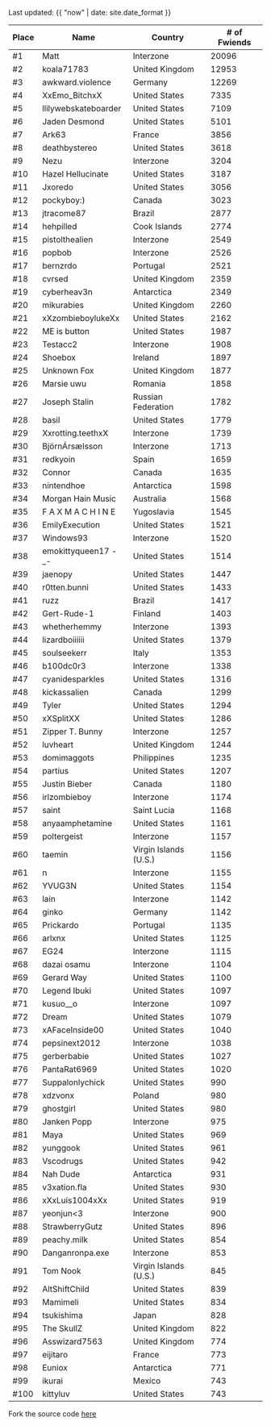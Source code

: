 Last updated: {{ "now" | date: site.date_format }}

Place | Name | Country | # of Fwiends
| --- | --- | --- | --- |
\#1 | Matt | Interzone | 20096
\#2 | koala71783 | United Kingdom | 12953
\#3 | awkward.violence | Germany | 12269
\#4 | XxEmo_BitchxX | United States | 7335
\#5 | llilywebskateboarder | United States | 7109
\#6 | Jaden Desmond | United States | 5101
\#7 | Ark63 | France | 3856
\#8 | deathbystereo | United States | 3618
\#9 | Nezu | Interzone | 3204
\#10 | Hazel Hellucinate | United States | 3187
\#11 | Jxoredo | United States | 3056
\#12 | pockyboy:) | Canada | 3023
\#13 | jtracome87 | Brazil | 2877
\#14 | hehpilled | Cook Islands | 2774
\#15 | pistolthealien | Interzone | 2549
\#16 | popbob | Interzone | 2526
\#17 | bernzrdo | Portugal | 2521
\#18 | cvrsed | United Kingdom | 2359
\#19 | cyberheav3n | Antarctica | 2349
\#20 | mikurabies | United Kingdom | 2260
\#21 | xXzombieboylukeXx | United States | 2162
\#22 | ME is button | United States | 1987
\#23 | Testacc2 | Interzone | 1908
\#24 | Shoebox | Ireland | 1897
\#25 | Unknown Fox | United Kingdom | 1877
\#26 | Marsie uwu | Romania | 1858
\#27 | Joseph Stalin | Russian Federation | 1782
\#28 | basil | United States | 1779
\#29 | Xxrotting.teethxX | Interzone | 1739
\#30 | BjörnÁrsælsson | Interzone | 1713
\#31 | redkyoin | Spain | 1659
\#32 | Connor | Canada | 1635
\#33 | nintendhoe | Antarctica | 1598
\#34 | Morgan Hain Music | Australia | 1568
\#35 | F A X M A C H I N E | Yugoslavia | 1545
\#36 | EmilyExecution | United States | 1521
\#37 | Windows93 | Interzone | 1520
\#38 | emokittyqueen17 -_- | United States | 1514
\#39 | jaenopy | United States | 1447
\#40 | r0tten.bunni | United States | 1433
\#41 | ruzz | Brazil | 1417
\#42 | Gert-Rude-1 | Finland | 1403
\#43 | whetherhemmy | Interzone | 1393
\#44 | lizardboiiiiii | United States | 1379
\#45 | soulseekerr | Italy | 1353
\#46 | b100dc0r3 | Interzone | 1338
\#47 | cyanidesparkles | United States | 1316
\#48 | kickassalien | Canada | 1299
\#49 | Tyler | United States | 1294
\#50 | xXSplitXX | United States | 1286
\#51 | Zipper T. Bunny | Interzone | 1257
\#52 | luvheart | United Kingdom | 1244
\#53 | domimaggots | Philippines | 1235
\#54 | partius | United States | 1207
\#55 | Justin Bieber | Canada | 1180
\#56 | irlzombieboy | Interzone | 1174
\#57 | saint | Saint Lucia | 1168
\#58 | anyaamphetamine | United States | 1161
\#59 | poltergeist | Interzone | 1157
\#60 | taemin | Virgin Islands (U.S.) | 1156
\#61 | n | Interzone | 1155
\#62 | YVUG3N | United States | 1154
\#63 | lain | Interzone | 1142
\#64 | ginko | Germany | 1142
\#65 | Prickardo | Portugal | 1135
\#66 | arlxnx | United States | 1125
\#67 | EG24 | Interzone | 1115
\#68 | dazai osamu | Interzone | 1104
\#69 | Gerard Way | United States | 1100
\#70 | Legend Ibuki | United States | 1097
\#71 | kusuo__o | Interzone | 1097
\#72 | Dream | United States | 1079
\#73 | xAFaceInside00 | United States | 1040
\#74 | pepsinext2012 | Interzone | 1038
\#75 | gerberbabie | United States | 1027
\#76 | PantaRat6969 | United States | 1020
\#77 | Suppalonlychick | United States | 990
\#78 | xdzvonx | Poland | 980
\#79 | ghostgirl | United States | 980
\#80 | Janken Popp | Interzone | 975
\#81 | Maya | United States | 969
\#82 | yunggook | United States | 961
\#83 | Vscodrugs | United States | 942
\#84 | Nah Dude | Antarctica | 931
\#85 | v3xation.fla | United States | 930
\#86 | xXxLuis1004xXx | United States | 919
\#87 | yeonjun&lt;3 | Interzone | 900
\#88 | StrawberryGutz | United States | 896
\#89 | peachy.milk | United States | 854
\#90 | Danganronpa.exe | Interzone | 853
\#91 | Tom Nook | Virgin Islands (U.S.) | 845
\#92 | AltShiftChild | United States | 839
\#93 | Mamimeli | United States | 834
\#94 | tsukishima | Japan | 828
\#95 | The SkullZ | United Kingdom | 822
\#96 | Asswizard7563 | United Kingdom | 774
\#97 | eijitaro | France | 773
\#98 | Euniox | Antarctica | 771
\#99 | ikurai | Mexico | 743
\#100 | kittyluv | United States | 743

Fork the source code [here](https://gist.github.com/sophiezhng/172d2e0584d348bb375c8207152e6c9f)
